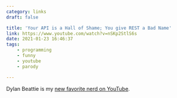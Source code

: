```yaml
---
category: links
draft: false

title: 'Your API is a Hall of Shame; You give REST a Bad Name'
link: https://www.youtube.com/watch?v=nSKp2StlS6s
date: 2021-01-23 16:46:37
tags:
    - programming
    - funny
    - youtube
    - parody

---
```


Dylan Beattie is my [new favorite nerd on YouTube](https://www.youtube.com/c/DylanBeattie/videos).

